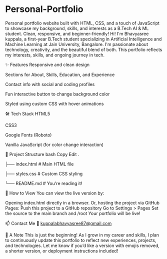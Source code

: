 # Personal-Portfolio
Personal portfolio website built with HTML, CSS, and a touch of JavaScript to showcase my background, skills, and interests as a B.Tech AI &amp; ML student. Clean, responsive, and beginner-friendly! Hi! I'm Bhavyasree kuppala, a first-year B.Tech student specializing in Artificial Intelligence and Machine Learning at Jain University, Bangalore.
I'm passionate about technology, creativity, and the beautiful blend of both. This portfolio reflects my interests, skills, and ongoing journey in tech.

✨ Features Responsive and clean design

Sections for About, Skills, Education, and Experience

Contact info with social and coding profiles

Fun interactive button to change background color

Styled using custom CSS with hover animations

🛠 Tech Stack HTML5

CSS3

Google Fonts (Roboto)

Vanilla JavaScript (for color change interaction)

📂 Project Structure bash Copy Edit .

├── index.html # Main HTML file

├── styles.css # Custom CSS styling

└── README.md # You're reading it!

🚀 How to View You can view the live version by:

Opening index.html directly in a browser. Or, hosting the project via GitHub Pages: Push this project to a GitHub repository Go to Settings > Pages Set the source to the main branch and /root Your portfolio will be live!

📫 Contact Me 📧 kuppalabhavyasree87@gmail.com

🖤 A Note This is just the beginning! As I grow in my career and skills, I plan to continuously update this portfolio to reflect new experiences, projects, and technologies. Let me know if you’d like a version with emojis removed, a shorter version, or deployment instructions included!
